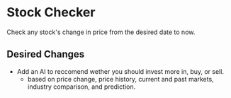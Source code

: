 # Stock Checker
Check any stock's change in price from the desired date to now.

##
##  Desired Changes
* Add an AI to reccomend wether you should invest more in, buy, or sell.
  * based on price change, price history, current and past markets, industry comparison, and prediction.
